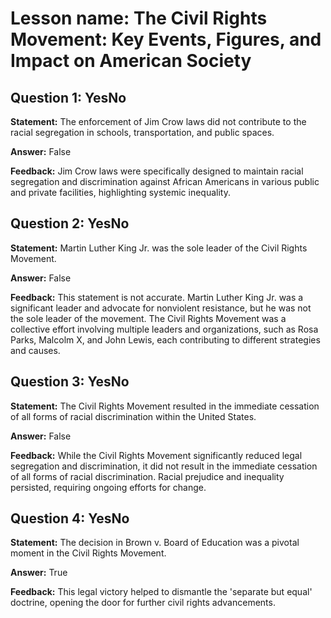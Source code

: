 # Lesson name: The Civil Rights Movement: Key Events, Figures, and Impact on American Society

## Question 1: YesNo

**Statement:** The enforcement of Jim Crow laws did not contribute to the racial segregation in schools, transportation, and public spaces.

**Answer:** False

**Feedback:**
Jim Crow laws were specifically designed to maintain racial segregation and discrimination against African Americans in various public and private facilities, highlighting systemic inequality.


## Question 2: YesNo

**Statement:** Martin Luther King Jr. was the sole leader of the Civil Rights Movement.

**Answer:** False

**Feedback:**
This statement is not accurate. Martin Luther King Jr. was a significant leader and advocate for nonviolent resistance, but he was not the sole leader of the movement. The Civil Rights Movement was a collective effort involving multiple leaders and organizations, such as Rosa Parks, Malcolm X, and John Lewis, each contributing to different strategies and causes.


## Question 3: YesNo

**Statement:** The Civil Rights Movement resulted in the immediate cessation of all forms of racial discrimination within the United States.

**Answer:** False

**Feedback:**
While the Civil Rights Movement significantly reduced legal segregation and discrimination, it did not result in the immediate cessation of all forms of racial discrimination. Racial prejudice and inequality persisted, requiring ongoing efforts for change.


## Question 4: YesNo

**Statement:** The decision in Brown v. Board of Education was a pivotal moment in the Civil Rights Movement.

**Answer:** True

**Feedback:**
This legal victory helped to dismantle the 'separate but equal' doctrine, opening the door for further civil rights advancements.

